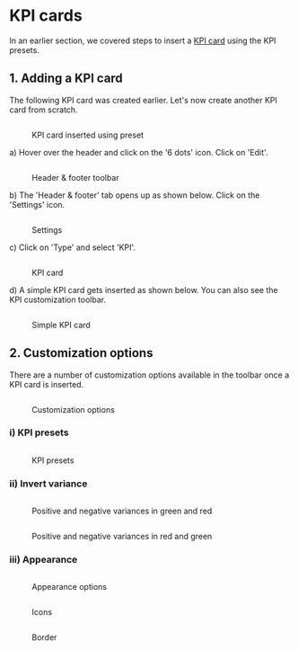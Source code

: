 # KPI cards

In an earlier section, we covered steps to insert a [KPI card](../../2.-displaying-information/add-basic-inline-charts.md#7.-kpi-cards) using the KPI presets.&#x20;

## 1. Adding a KPI card

The following KPI card was created earlier. Let's now create another KPI card from scratch.&#x20;

<figure><img src="../../../.gitbook/assets/8.5.1 KPI card.png" alt=""><figcaption><p>KPI card inserted using preset</p></figcaption></figure>

a) Hover over the header and click on the '6 dots' icon. Click on 'Edit'.

<figure><img src="../../../.gitbook/assets/8.5.2 KPI card (1).png" alt=""><figcaption><p>Header &#x26; footer toolbar</p></figcaption></figure>

b) The 'Header & footer' tab opens up as shown below. Click on the 'Settings' icon.

<figure><img src="../../../.gitbook/assets/8.5.2(2) KPI card.png" alt=""><figcaption><p>Settings</p></figcaption></figure>

c) Click on 'Type' and select 'KPI'.

<figure><img src="../../../.gitbook/assets/8.5.3 KPI card.png" alt=""><figcaption><p>KPI card</p></figcaption></figure>

d) A simple KPI card gets inserted as shown below. You can also see the KPI customization toolbar.

<figure><img src="../../../.gitbook/assets/8.5.4 KPI card.png" alt=""><figcaption><p>Simple KPI card</p></figcaption></figure>

## 2. Customization options

There are a number of customization options available in the toolbar once a KPI card is inserted.

<figure><img src="../../../.gitbook/assets/8.5.5 KPI card.png" alt=""><figcaption><p>Customization options</p></figcaption></figure>

### i) KPI presets



<figure><img src="../../../.gitbook/assets/8.5.6 KPI card (1).png" alt=""><figcaption><p>KPI presets</p></figcaption></figure>



### ii) Invert variance



<figure><img src="../../../.gitbook/assets/8.5.7 KPI card (1).png" alt=""><figcaption><p>Positive and negative variances in green and red</p></figcaption></figure>



<figure><img src="../../../.gitbook/assets/8.5.8 KPI card.png" alt=""><figcaption><p>Positive and negative variances in red and green</p></figcaption></figure>



### iii) Appearance



<figure><img src="../../../.gitbook/assets/8.5.9 KPI card.png" alt=""><figcaption><p>Appearance options</p></figcaption></figure>



<figure><img src="../../../.gitbook/assets/8.5.10 KPI card.png" alt=""><figcaption><p>Icons</p></figcaption></figure>



<figure><img src="../../../.gitbook/assets/8.5.11 KPI card (1).png" alt=""><figcaption><p>Border</p></figcaption></figure>





